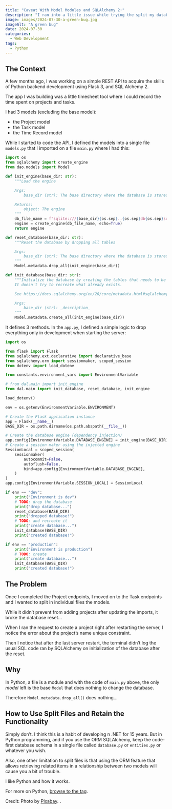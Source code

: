 ```yaml
---
title: "Caveat With Model Modules and SQLAlchemy 2+"
description: "I ran into a little issue while trying the split my database models into separate files on a REST API using Python and SQLAlchemy. Let’s review the problem and its solution."
image: images/2024-07-30-a-green-bug.jpg
imageAlt: "A green bug"
date: 2024-07-30
categories:
  - Web Development
tags:
  - Python
---
```


## The Context

A few months ago, I was working on a simple REST API to acquire the skills of Python backend development using Flask 3, and SQL Alchemy 2.

The app I was building was a little timesheet tool where I could record the time spent on projects and tasks.

I had 3 models (excluding the base model):

- the Project model
- the Task model
- the Time Record model

While I started to code the API, I defined the models into a single file `models.py` that I imported on a file `main.py` where I had this:

```python
import os
from sqlalchemy import create_engine
from dao.models import Model

def init_engine(base_dir: str):
    """Load the engine

    Args:
        base_dir (str): The base directory where the database is stored

    Returns:
        object: The engine
    """
    db_file_name = f"sqlite:///{base_dir}{os.sep}..{os.sep}db{os.sep}sqlalchemy.db"
    engine = create_engine(db_file_name, echo=True)
    return engine

def reset_database(base_dir: str):
    """Reset the database by dropping all tables

    Args:
        base_dir (str): The base directory where the database is stored
    """
    Model.metadata.drop_all(init_engine(base_dir))

def init_database(base_dir: str):
    """Initialize the database by creating the tables that needs to be created.
    It doesn't try to recreate what already exists.

    See https://docs.sqlalchemy.org/en/20/core/metadata.html#sqlalchemy.schema.MetaData.create_all

    Args:
        base_dir (str): _description_
    """
    Model.metadata.create_all(init_engine(base_dir))

```

It defines 3 methods. In the `app.py`, I defined a simple logic to drop everything only in development when starting the server:

```python
import os

from flask import Flask
from sqlalchemy.ext.declarative import declarative_base
from sqlalchemy.orm import sessionmaker, scoped_session
from dotenv import load_dotenv

from constants.environment_vars import EnvironmentVariable

# from dal.main import init_engine
from dal.main import init_database, reset_database, init_engine

load_dotenv()

env = os.getenv(EnvironmentVariable.ENVIRONMENT)

# Create the Flask application instance
app = Flask(__name__)
BASE_DIR = os.path.dirname(os.path.abspath(__file__))

# Create the database engine (dependency injection)
app.config[EnvironmentVariable.DATABASE_ENGINE] = init_engine(BASE_DIR)
# Create a session maker using the injected engine
SessionLocal = scoped_session(
    sessionmaker(
        autocommit=False,
        autoflush=False,
        bind=app.config[EnvironmentVariable.DATABASE_ENGINE],
    )
)
app.config[EnvironmentVariable.SESSION_LOCAL] = SessionLocal

if env == "dev":
    print("Environment is dev")
    # TODO: drop the database
    print("drop database...")
    reset_database(BASE_DIR)
    print("dropped database!")
    # TODO: and recreate it
    print("create database...")
    init_database(BASE_DIR)
    print("created database!")

if env == "production":
    print("Environment is production")
    # TODO: create
    print("create database...")
    init_database(BASE_DIR)
    print("created database!")
```

## The Problem

Once I completed the Project endpoints, I moved on to the Task endpoints and I wanted to split in individual files the models.

While it didn’t prevent from adding projects after updating the imports, it broke the database reset…

When I ran the request to create a project right after restarting the server, I notice the error about the project’s name unique constraint.

Then I notice that after the last server restart, the terminal didn’t log the usual SQL code ran by SQLAlchemy on initialization of the database after the reset.

## Why

In Python, a file is a module and with the code of `main.py` above, the only _model_ left is the base `Model` that does nothing to change the database.

Therefore `Model.metadata.drop_all()` does nothing…

## How to Use Split Files and Retain the Functionality

Simply don’t. I think this is a habit of developing n .NET for 15 years. But in Python programming, and if you use the ORM SQLAlchemy, keep the code-first database schema in a single file called `database.py` or `entities.py` or whatever you wish.

Also, one other limitation to split files is that using the ORM feature that allows retrieving related items in a relationship between two models will cause you a bit of trouble.

I like Python and how it works.

For more on Python, [browse to the tag](../../../tags/python).

Credit: Photo by [Pixabay](https://www.pexels.com/photo/green-black-and-brown-insect-40875/).
.
